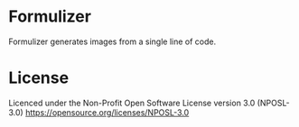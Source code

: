 # Formulizer
Formulizer generates images from a single line of code.

# License
Licenced under the Non-Profit Open Software License version 3.0 (NPOSL-3.0)
https://opensource.org/licenses/NPOSL-3.0
